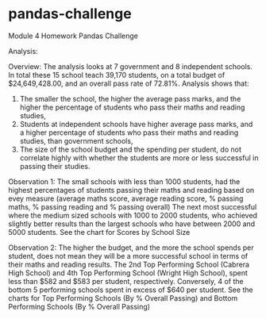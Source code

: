 # pandas-challenge
Module 4 Homework Pandas Challenge

Analysis:

Overview:
The analysis looks at 7 government and 8 independent schools. In total these 15 school teach 39,170	students, on a total budget of $24,649,428.00, and an overall pass rate of 72.81%. Analysis shows that:
1. The smaller the school, the higher the average pass marks, and the higher the percentage of students who pass their maths and reading studies, 
2. Students at independent schools have higher average pass marks, and a higher percentage of students who pass their maths and reading studies, than government schools, 
3. The size of the school budget and the spending per student, do not correlate highly with whether the students are more or less successful in passing their studies.

Observation 1: 
The small schools with less than 1000 students, had the highest percentages of students passing their maths and reading based on evey measure (average maths score, average reading score, % passing maths, % passing reading and % passing overall)
The next most successful where the medium sized schools with 1000 to 2000 students, who achieved slightly better results than the largest schools who have between 2000 and 5000 students. 
See the chart for Scores by School Size

Observation 2:
The higher the budget, and the more the school spends per student, does not mean they will be a more successful school in terms of their maths and reading results. 
The 2nd Top Performing School (Cabrera High School) and 4th Top Performing School (Wright High School), spent less than $582 and $583 per student, respectively.
Conversely, 4 of the bottom 5 performing schools spent in excess of $640 per student. 
See the charts for Top Performing Schools (By % Overall Passing) and Bottom Performing Schools (By % Overall Passing)

